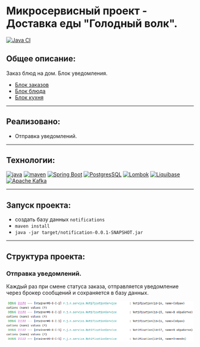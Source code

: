 # Микросервисный проект - Доставка еды "Голодный волк".

[![Java CI](https://github.com/PerpetuumEbner/job4j_order/actions/workflows/maven.yml/badge.svg)](https://github.com/PerpetuumEbner/job4j_order/actions/workflows/maven.yml)

## Общее описание:

Заказ блюд на дом. Блок уведомления. 
* [Блок заказов](https://github.com/PerpetuumEbner/job4j_order)
* [Блок блюда](https://github.com/PerpetuumEbner/job4j_dish)
* [Блок кухня](https://github.com/PerpetuumEbner/job4j_kitchen)

***

## Реализовано:

* Отправка уведомлений.

***

## Технологии:

[![java](https://img.shields.io/badge/java-17-red)](https://www.java.com/)
[![maven](https://img.shields.io/badge/apache--maven-3.8.3-blue)](https://maven.apache.org/)
[![Spring Boot](https://img.shields.io/badge/Spring%20Boot-3.6.0-brightgreen)](https://spring.io/projects/spring-boot)
[![PostgresSQL](https://img.shields.io/badge/PostgreSQL-15-blue)](https://www.postgresql.org/)
[![Lombok](https://img.shields.io/badge/Lombok-1.18.26-red)](https://projectlombok.org/)
[![Liquibase](https://img.shields.io/badge/Liquibase-4.17.2-orange)](https://www.liquibase.org/)
[![Apache Kafka](https://img.shields.io/badge/Kafka-3.4.0-%20%23000000)](https://kafka.apache.org/)

***

## Запуск проекта:

* создать базу данных `notifications`
* `maven install`
* `java -jar target/notification-0.0.1-SNAPSHOT.jar`

***

## Структура проекта:

### Отправка уведомлений.
Каждый раз при смене статуса заказа, отправляется уведомление через брокер сообщений и сохраняется в базу данных.

![1](img/1.jpg)
